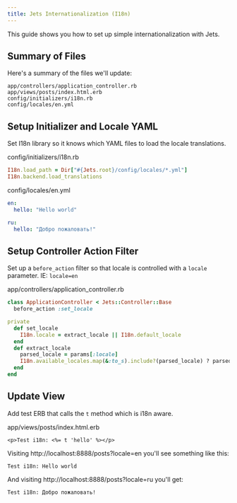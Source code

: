 ```yaml
---
title: Jets Internationalization (I18n)
---
```


This guide shows you how to set up simple internationalization with Jets.

## Summary of Files

Here's a summary of the files we'll update:

    app/controllers/application_controller.rb
    app/views/posts/index.html.erb
    config/initializers/i18n.rb
    config/locales/en.yml

## Setup Initializer and Locale YAML

Set I18n library so it knows which YAML files to load the locale translations.

config/initializers/i18n.rb

```ruby
I18n.load_path = Dir["#{Jets.root}/config/locales/*.yml"]
I18n.backend.load_translations
```

config/locales/en.yml

```yaml
en:
  hello: "Hello world"

ru:
  hello: "Добро пожаловать!"
```

## Setup Controller Action Filter

Set up a `before_action` filter so that locale is controlled with a `locale` parameter. IE: `locale=en`

app/controllers/application_controller.rb

```ruby
class ApplicationController < Jets::Controller::Base
  before_action :set_locale

private
  def set_locale
    I18n.locale = extract_locale || I18n.default_locale
  end
  def extract_locale
    parsed_locale = params[:locale]
    I18n.available_locales.map(&:to_s).include?(parsed_locale) ? parsed_locale : nil
  end
end
```

## Update View

Add test ERB that calls the `t` method which is i18n aware.

app/views/posts/index.html.erb

```erb
<p>Test i18n: <%= t 'hello' %></p>
```

Visiting http://localhost:8888/posts?locale=en you'll see something like this:

    Test i18n: Hello world

And visiting http://localhost:8888/posts?locale=ru you'll get:

    Test i18n: Добро пожаловать!

